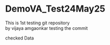 # DemoVA_Test24May25
This is 1st testing git repository
<br>
by vijaya amgaonkar testing the commit
<p> checked Data </p>
